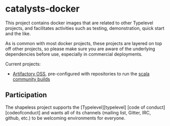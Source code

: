 # catalysts-docker

This project contains docker images that are related to other Typelevel projects, and facilitates 
activities such as  testing, demonstration, quick start and the like.

As is common with most docker projects, these projects are layered on top off other projects, so please 
make sure you are aware of the underlying dependencies before use, especially in commercial deployments.

Current projects:

- [Artifactory OSS](artifactory-oss), pre-configured with repositories to run the [scala community builds](https://github.com/scala/community-builds)

## Participation

The shapeless project supports the [Typelevel][typelevel] [code of conduct][codeofconduct] and wants all of its
channels (mailing list, Gitter, IRC, github, etc.) to be welcoming environments for everyone.